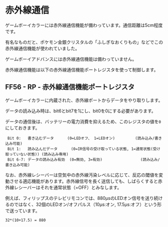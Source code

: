 # 赤外線通信

ゲームボーイカラーには赤外線通信機能が備わっています。通信距離は5cm程度です。

有名なものだと、ポケモン金銀クリスタルの「ふしぎなおくりもの」などでこの赤外線通信機能が使われていました。

ゲームボーイアドバンスには赤外線通信機能は備わっていません。

赤外線通信機能は以下の赤外線通信機能ポートレジスタを使って制御します。

## FF56 - RP - 赤外線通信機能ポートレジスタ

ゲームボーイカラーに内蔵された、赤外線ポートからデータをやり取りします。

データの読み込み時は、bit6とbit7を1にし、bit0を0にする必要があります。

データの通信後は、バッテリーの電力消費を抑えるため、このレジスタの値を`0`にしておきます。

```
 Bit 0:   書き込むデータ      (0=LEDオフ、 1=LEDオン)         (読み込み/書き込み可能)
 Bit 1:   読み込んだデータ      (0=IR信号の受け取っている状態, 1=通常状態(受け取っていない状態)) (読み込み専用)
 Bit 6-7: データの読み込み有効  (0=無効, 3=有効)                 (読み込み/書き込み可能)
```

なお、赤外線レシーバーは空気中の赤外線汚染レベルに応じて、反応の閾値を変動させる適応機能があります。赤外線信号を長く送信しても、しばらくすると赤外線レシーバーはそれを通常状態（=OFF）とみなします。

例えば、フィリップスのテレビリモコンでは、880μsのLEDオン信号を送り続けるのではなく、32個のLEDオン/オフパルス（10μs:オン, 17.5μs:オフ）という形で送っています。

```
32*(10+17.5) = 880
```

